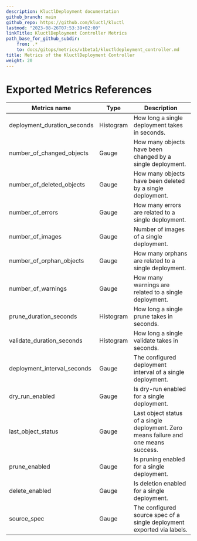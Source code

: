 ```yaml
---
description: KluctlDeployment documentation
github_branch: main
github_repo: https://github.com/kluctl/kluctl
lastmod: "2023-08-26T07:53:39+02:00"
linkTitle: KluctlDeployment Controller Metrics
path_base_for_github_subdir:
    from: .*
    to: docs/gitops/metrics/v1beta1/kluctldeployment_controller.md
title: Metrics of the KluctlDeployment Controller
weight: 20
---
```




# Exported Metrics References

| Metrics name                | Type      | Description                                                                          |
|-----------------------------|-----------|--------------------------------------------------------------------------------------|
| deployment_duration_seconds | Histogram | How long a single deployment takes in seconds.                                       |
| number_of_changed_objects   | Gauge     | How many objects have been changed by a single deployment.                           |
| number_of_deleted_objects   | Gauge     | How many objects have been deleted by a single deployment.                           |
| number_of_errors            | Gauge     | How many errors are related to a single deployment.                                  |
| number_of_images            | Gauge     | Number of images of a single deployment.                                             |
| number_of_orphan_objects    | Gauge     | How many orphans are related to a single deployment.                                 |
| number_of_warnings          | Gauge     | How many warnings are related to a single deployment.                                |
| prune_duration_seconds      | Histogram | How long a single prune takes in seconds.                                            |
| validate_duration_seconds   | Histogram | How long a single validate takes in seconds.                                         |
| deployment_interval_seconds | Gauge     | The configured deployment interval of a single deployment.                           |
| dry_run_enabled             | Gauge     | Is dry-run enabled for a single deployment.                                          |
| last_object_status          | Gauge     | Last object status of a single deployment. Zero means failure and one means success. |
| prune_enabled               | Gauge     | Is pruning enabled for a single deployment.                                          |
| delete_enabled              | Gauge     | Is deletion enabled for a single deployment.                                         |
| source_spec                 | Gauge     | The configured source spec of a single deployment exported via labels.               |
